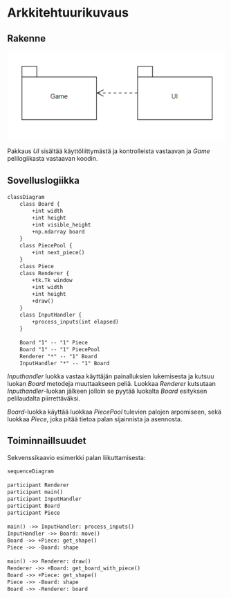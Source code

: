 # Arkkitehtuurikuvaus

## Rakenne

![Pakkauskaavio](./PackageDiagram.png)

Pakkaus *UI* sisältää käyttöliittymästä ja kontrolleista vastaavan ja *Game* pelilogiikasta vastaavan koodin.

## Sovelluslogiikka

```mermaid
classDiagram
    class Board {
        +int width
        +int height
        +int visible_height
        +np.ndarray board
    }
    class PiecePool {
        +int next_piece()
    }
    class Piece
    class Renderer {
        +tk.Tk window
        +int width
        +int height
        +draw()
    }
    class InputHandler {
        +process_inputs(int elapsed)
    }

    Board "1" -- "1" Piece
    Board "1" -- "1" PiecePool
    Renderer "*" -- "1" Board
    InputHandler "*" -- "1" Board

```

*Inputhandler* luokka vastaa käyttäjän painalluksien lukemisesta ja kutsuu luokan *Board* metodeja muuttaakseen peliä. Luokkaa *Renderer* kutsutaan *Inputhandler*-luokan jälkeen jolloin se pyytää luokalta *Board* esityksen pelilaudalta piirrettäväksi.

*Board*-luokka käyttää luokkaa *PiecePool* tulevien palojen arpomiseen, sekä luokkaa *Piece*, joka pitää tietoa palan sijainnista ja asennosta.

## Toiminnaillsuudet


Sekvenssikaavio esimerkki palan liikuttamisesta:
```mermaid
sequenceDiagram

participant Renderer
participant main()
participant InputHandler
participant Board
participant Piece

main() ->> InputHandler: process_inputs()
InputHandler ->> Board: move()
Board ->> +Piece: get_shape()
Piece ->> -Board: shape

main() ->> Renderer: draw()
Renderer ->> +Board: get_board_with_piece()
Board ->> +Piece: get_shape()
Piece ->> -Board: shape
Board ->> -Renderer: board

```